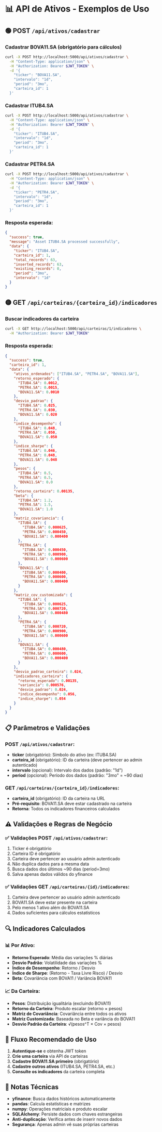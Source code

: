 # 📊 API de Ativos - Exemplos de Uso

## 🟢 POST `/api/ativos/cadastrar`

### Cadastrar BOVA11.SA (obrigatório para cálculos)
```bash
curl -X POST http://localhost:5000/api/ativos/cadastrar \
  -H "Content-Type: application/json" \
  -H "Authorization: Bearer $JWT_TOKEN" \
  -d '{
    "ticker": "BOVA11.SA",
    "intervalo": "1d",
    "period": "3mo",
    "carteira_id": 1
  }'
```

### Cadastrar ITUB4.SA
```bash
curl -X POST http://localhost:5000/api/ativos/cadastrar \
  -H "Content-Type: application/json" \
  -H "Authorization: Bearer $JWT_TOKEN" \
  -d '{
    "ticker": "ITUB4.SA",
    "intervalo": "1d",
    "period": "3mo",
    "carteira_id": 1
  }'
```

### Cadastrar PETR4.SA
```bash
curl -X POST http://localhost:5000/api/ativos/cadastrar \
  -H "Content-Type: application/json" \
  -H "Authorization: Bearer $JWT_TOKEN" \
  -d '{
    "ticker": "PETR4.SA",
    "intervalo": "1d",
    "period": "3mo",
    "carteira_id": 1
  }'
```

### Resposta esperada:
```json
{
  "success": true,
  "message": "Asset ITUB4.SA processed successfully",
  "data": {
    "ticker": "ITUB4.SA",
    "carteira_id": 1,
    "total_records": 63,
    "inserted_records": 63,
    "existing_records": 0,
    "period": "3mo",
    "intervalo": "1d"
  }
}
```

## 🟡 GET `/api/carteiras/{carteira_id}/indicadores`

### Buscar indicadores da carteira
```bash
curl -X GET http://localhost:5000/api/carteiras/1/indicadores \
  -H "Authorization: Bearer $JWT_TOKEN"
```

### Resposta esperada:
```json
{
  "success": true,
  "carteira_id": 1,
  "data": {
    "ativos_ordenados": ["ITUB4.SA", "PETR4.SA", "BOVA11.SA"],
    "retorno_esperado": {
      "ITUB4.SA": 0.0012,
      "PETR4.SA": 0.0015,
      "BOVA11.SA": 0.0010
    },
    "desvio_padrao": {
      "ITUB4.SA": 0.025,
      "PETR4.SA": 0.030,
      "BOVA11.SA": 0.020
    },
    "indice_desempenho": {
      "ITUB4.SA": 0.048,
      "PETR4.SA": 0.050,
      "BOVA11.SA": 0.050
    },
    "indice_sharpe": {
      "ITUB4.SA": 0.046,
      "PETR4.SA": 0.048,
      "BOVA11.SA": 0.048
    },
    "pesos": {
      "ITUB4.SA": 0.5,
      "PETR4.SA": 0.5,
      "BOVA11.SA": 0.0
    },
    "retorno_carteira": 0.00135,
    "beta": {
      "ITUB4.SA": 1.2,
      "PETR4.SA": 1.5,
      "BOVA11.SA": 1.0
    },
    "matriz_covariancia": {
      "ITUB4.SA": {
        "ITUB4.SA": 0.000625,
        "PETR4.SA": 0.000450,
        "BOVA11.SA": 0.000400
      },
      "PETR4.SA": {
        "ITUB4.SA": 0.000450,
        "PETR4.SA": 0.000900,
        "BOVA11.SA": 0.000600
      },
      "BOVA11.SA": {
        "ITUB4.SA": 0.000400,
        "PETR4.SA": 0.000600,
        "BOVA11.SA": 0.000400
      }
    },
    "matriz_cov_customizada": {
      "ITUB4.SA": {
        "ITUB4.SA": 0.000625,
        "PETR4.SA": 0.000720,
        "BOVA11.SA": 0.000480
      },
      "PETR4.SA": {
        "ITUB4.SA": 0.000720,
        "PETR4.SA": 0.000900,
        "BOVA11.SA": 0.000600
      },
      "BOVA11.SA": {
        "ITUB4.SA": 0.000480,
        "PETR4.SA": 0.000600,
        "BOVA11.SA": 0.000400
      }
    },
    "desvio_padrao_carteira": 0.024,
    "indicadores_carteira": {
      "retorno_esperado": 0.00135,
      "variancia": 0.000576,
      "desvio_padrao": 0.024,
      "indice_desempenho": 0.056,
      "indice_sharpe": 0.054
    }
  }
}
```

## 📋 Parâmetros e Validações

### POST `/api/ativos/cadastrar`:
- **ticker** (obrigatório): Símbolo do ativo (ex: ITUB4.SA)
- **carteira_id** (obrigatório): ID da carteira (deve pertencer ao admin autenticado)
- **intervalo** (opcional): Intervalo dos dados (padrão: "1d")
- **period** (opcional): Período dos dados (padrão: "3mo" = ~90 dias)

### GET `/api/carteiras/{carteira_id}/indicadores`:
- **carteira_id** (obrigatório): ID da carteira na URL
- **Pré-requisito**: BOVA11.SA deve estar cadastrado na carteira
- **Retorna**: Todos os indicadores financeiros calculados

## ⚠️ Validações e Regras de Negócio

### ✅ Validações POST `/api/ativos/cadastrar`:
1. Ticker é obrigatório
2. Carteira ID é obrigatório
3. Carteira deve pertencer ao usuário admin autenticado
4. Não duplica dados para a mesma data
5. Busca dados dos últimos ~90 dias (period=3mo)
6. Salva apenas dados válidos do yfinance

### ✅ Validações GET `/api/carteiras/{id}/indicadores`:
1. Carteira deve pertencer ao usuário admin autenticado
2. BOVA11.SA deve estar presente na carteira
3. Pelo menos 1 ativo além do BOVA11.SA
4. Dados suficientes para cálculos estatísticos

## 🔍 Indicadores Calculados

### 📊 Por Ativo:
- **Retorno Esperado**: Média das variações % diárias
- **Desvio Padrão**: Volatilidade das variações %
- **Índice de Desempenho**: Retorno / Desvio
- **Índice de Sharpe**: (Retorno - Taxa Livre Risco) / Desvio
- **Beta**: Covariância com BOVA11 / Variância BOVA11

### 📈 Da Carteira:
- **Pesos**: Distribuição igualitária (excluindo BOVA11)
- **Retorno da Carteira**: Produto escalar (retorno × pesos)
- **Matriz de Covariância**: Covariância entre todos os ativos
- **Matriz Customizada**: Baseada no Beta e variância do BOVA11
- **Desvio Padrão da Carteira**: √(pesos^T × Cov × pesos)

## 🚀 Fluxo Recomendado de Uso

1. **Autentique-se** e obtenha JWT token
2. **Crie uma carteira** via API de carteiras
3. **Cadastre BOVA11.SA primeiro** (obrigatório)
4. **Cadastre outros ativos** (ITUB4.SA, PETR4.SA, etc.)
5. **Consulte os indicadores** da carteira completa

## 📝 Notas Técnicas

- **yfinance**: Busca dados históricos automaticamente
- **pandas**: Calcula estatísticas e matrizes
- **numpy**: Operações matriciais e produto escalar
- **SQLAlchemy**: Persiste dados com chaves estrangeiras
- **Anti-duplicação**: Verifica antes de inserir novos dados
- **Segurança**: Apenas admin vê suas próprias carteiras
